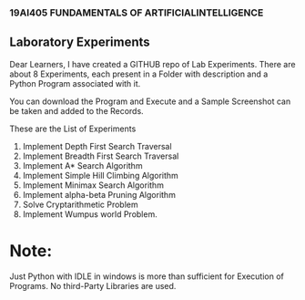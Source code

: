 ### 19AI405 FUNDAMENTALS OF ARTIFICIALINTELLIGENCE
## Laboratory Experiments
Dear Learners, I have created a GITHUB repo of Lab Experiments. There are about 8 Experiments, each present in a Folder with description and a Python Program associated with it.

You can download the Program and Execute and a Sample Screenshot can be taken and added to the Records.

These are the List of Experiments

1. Implement Depth First Search Traversal
2. Implement Breadth First Search Traversal
3. Implement A* Search Algorithm
4. Implement Simple Hill Climbing Algorithm
5. Implement Minimax Search Algorithm
6. Implement alpha-beta Pruning Algorithm
7. Solve Cryptarithmetic Problem
8. Implement Wumpus world Problem.

# Note: 
Just Python with IDLE in windows is more than sufficient for Execution of Programs. No third-Party Libraries are used.
